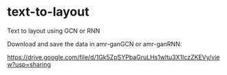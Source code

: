# text-to-layout
Text to layout using GCN or RNN

Download and save the data in amr-ganGCN or amr-ganRNN:

https://drive.google.com/file/d/1Gk5ZpSYPbaGruLHs1wltu3X1IczZKEVy/view?usp=sharing

